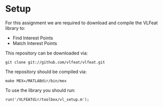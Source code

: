 Setup
=====

For this assignment we are required to download and compile the VLFeat library to:
- Find Interest Points
- Match Interest Points

This repository can be downloaded via:

    git clone git://github.com/vlfeat/vlfeat.git

The repository should be compiled via:

    make MEX=/MATLABdir/bin/mex

To use the library you should run:

    run('/VLFEATdir/toolbox/vl_setup.m');
